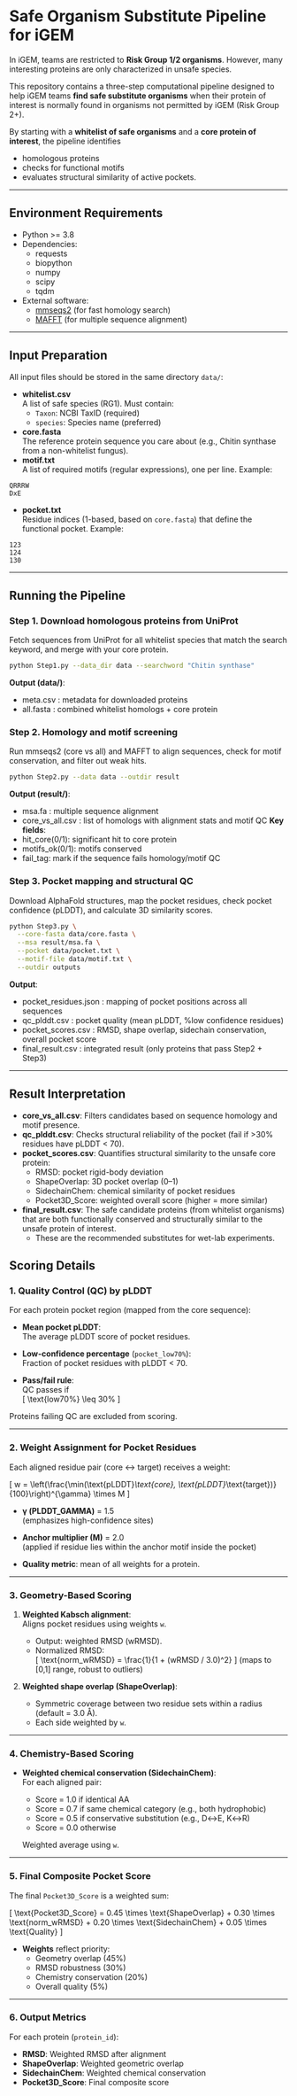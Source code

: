 # Safe Organism Substitute Pipeline for iGEM

In iGEM, teams are restricted to **Risk Group 1/2 organisms**. However, many interesting proteins are only characterized in unsafe species.

This repository contains a three-step computational pipeline designed to help iGEM teams **find safe substitute organisms** when their protein of interest is normally found in organisms not permitted by iGEM (Risk Group 2+).  

By starting with a **whitelist of safe organisms** and a **core protein of interest**, the pipeline identifies 
- homologous proteins
- checks for functional motifs
- evaluates structural similarity of active pockets.

---
## Environment Requirements

- Python >= 3.8  
- Dependencies:
  - requests  
  - biopython  
  - numpy  
  - scipy  
  - tqdm  
- External software:
  - [mmseqs2](https://github.com/soedinglab/MMseqs2) (for fast homology search)  
  - [MAFFT](https://mafft.cbrc.jp/alignment/software/) (for multiple sequence alignment)  

---

## Input Preparation
All input files should be stored in the same directory  `data/`:
- **whitelist.csv**  
  A list of safe species (RG1). Must contain:  
  - `Taxon`: NCBI TaxID (required)  
  - `species`: Species name (preferred)  
- **core.fasta**  
  The reference protein sequence you care about (e.g., Chitin synthase from a non-whitelist fungus).  
- **motif.txt**  
  A list of required motifs (regular expressions), one per line. Example: 
```
QRRRW
DxE
```
- **pocket.txt**  
Residue indices (1-based, based on `core.fasta`) that define the functional pocket. Example:  
```
123
124
130
```
---
## Running the Pipeline

### Step 1. Download homologous proteins from UniProt
Fetch sequences from UniProt for all whitelist species that match the search keyword, and merge with your core protein.

```bash
python Step1.py --data_dir data --searchword "Chitin synthase"
```
**Output (data/)**:
- meta.csv : metadata for downloaded proteins
- all.fasta : combined whitelist homologs + core protein

### Step 2. Homology and motif screening
Run mmseqs2 (core vs all) and MAFFT to align sequences, check for motif conservation, and filter out weak hits.
```bash
python Step2.py --data data --outdir result
```
**Output (result/)**:
- msa.fa : multiple sequence alignment
- core_vs_all.csv : list of homologs with alignment stats and motif QC
**Key fields**:
- hit_core(0/1): significant hit to core protein
- motifs_ok(0/1): motifs conserved
- fail_tag: mark if the sequence fails homology/motif QC

### Step 3. Pocket mapping and structural QC

Download AlphaFold structures, map the pocket residues, check pocket confidence (pLDDT), and calculate 3D similarity scores.
```bash
python Step3.py \
  --core-fasta data/core.fasta \
  --msa result/msa.fa \
  --pocket data/pocket.txt \
  --motif-file data/motif.txt \
  --outdir outputs
```
**Output**:
- pocket_residues.json : mapping of pocket positions across all sequences
- qc_plddt.csv : pocket quality (mean pLDDT, %low confidence residues)
- pocket_scores.csv : RMSD, shape overlap, sidechain conservation, overall pocket score
- final_result.csv : integrated result (only proteins that pass Step2 + Step3)
---
## Result Interpretation
- **core_vs_all.csv**: Filters candidates based on sequence homology and motif presence.
- **qc_plddt.csv**: Checks structural reliability of the pocket (fail if >30% residues have pLDDT < 70).
- **pocket_scores.csv**: Quantifies structural similarity to the unsafe core protein:
    - RMSD: pocket rigid-body deviation
    - ShapeOverlap: 3D pocket overlap (0–1)
    - SidechainChem: chemical similarity of pocket residues
    - Pocket3D_Score: weighted overall score (higher = more similar)
- **final_result.csv**: The safe candidate proteins (from whitelist organisms) that are both functionally conserved and structurally similar to the unsafe protein of interest.
    - These are the recommended substitutes for wet-lab experiments.

## Scoring Details
### 1. Quality Control (QC) by pLDDT
For each protein pocket region (mapped from the core sequence):
- **Mean pocket pLDDT**:  
  The average pLDDT score of pocket residues.

- **Low-confidence percentage** (`pocket_low70%`):  
  Fraction of pocket residues with pLDDT < 70.

- **Pass/fail rule**:  
  QC passes if  
  \[
  \text{low70\%} \leq 30\%
  \]

Proteins failing QC are excluded from scoring.

---

### 2. Weight Assignment for Pocket Residues

Each aligned residue pair (core ↔ target) receives a weight:

\[
w = \left(\frac{\min(\text{pLDDT}_\text{core}, \text{pLDDT}_\text{target})}{100}\right)^{\gamma} \times M
\]

- **γ (PLDDT_GAMMA)** = 1.5  
  (emphasizes high-confidence sites)

- **Anchor multiplier (M)** = 2.0  
  (applied if residue lies within the anchor motif inside the pocket)

- **Quality metric**: mean of all weights for a protein.

---

### 3. Geometry-Based Scoring

1. **Weighted Kabsch alignment**:  
   Aligns pocket residues using weights `w`.

   - Output: weighted RMSD (wRMSD).  
   - Normalized RMSD:  
     \[
     \text{norm\_wRMSD} = \frac{1}{1 + (wRMSD / 3.0)^2}
     \]
     (maps to [0,1] range, robust to outliers)

2. **Weighted shape overlap (ShapeOverlap)**:  
   - Symmetric coverage between two residue sets within a radius (default = 3.0 Å).  
   - Each side weighted by `w`.

---

### 4. Chemistry-Based Scoring

- **Weighted chemical conservation (SidechainChem)**:  
  For each aligned pair:

  - Score = 1.0 if identical AA  
  - Score = 0.7 if same chemical category (e.g., both hydrophobic)  
  - Score = 0.5 if conservative substitution (e.g., D↔E, K↔R)  
  - Score = 0.0 otherwise  

  Weighted average using `w`.

---

### 5. Final Composite Pocket Score

The final `Pocket3D_Score` is a weighted sum:

\[
\text{Pocket3D\_Score} =
0.45 \times \text{ShapeOverlap} +
0.30 \times \text{norm\_wRMSD} +
0.20 \times \text{SidechainChem} +
0.05 \times \text{Quality}
\]

- **Weights** reflect priority:  
  - Geometry overlap (45%)  
  - RMSD robustness (30%)  
  - Chemistry conservation (20%)  
  - Overall quality (5%)

---

### 6. Output Metrics

For each protein (`protein_id`):

- **RMSD**: Weighted RMSD after alignment  
- **ShapeOverlap**: Weighted geometric overlap  
- **SidechainChem**: Weighted chemical conservation  
- **Pocket3D_Score**: Final composite score